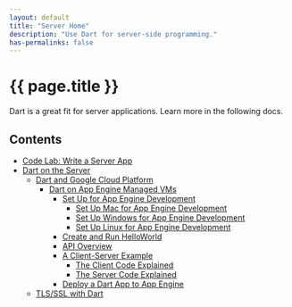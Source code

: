 ```yaml
---
layout: default
title: "Server Home"
description: "Use Dart for server-side programming."
has-permalinks: false
---
```


<div class="dartlogo" markdown="1" style="min-height:325px">

# {{ page.title }}

Dart is a great fit for server applications.
Learn more in the following docs.

## Contents

* [Code Lab: Write a Server App](codelab/)
* [Dart on the Server](server.html)
  * [Dart and Google Cloud Platform](google-cloud-platform/)
    * [Dart on App Engine Managed VMs](google-cloud-platform/app-engine/)
      * [Set Up for App Engine Development](google-cloud-platform/app-engine/setup.html)
        * [Set Up Mac for App Engine Development](google-cloud-platform/app-engine/setup-mac.html)
        * [Set Up Windows for App Engine Development](google-cloud-platform/app-engine/setup-windows.html)
        * [Set Up Linux for App Engine Development](google-cloud-platform/app-engine/setup-linux.html)
      * [Create and Run HelloWorld](google-cloud-platform/app-engine/run.html)
      * [API Overview](google-cloud-platform/app-engine/api.html)
      * [A Client-Server Example](google-cloud-platform/app-engine/client-server/)
        * [The Client Code Explained](google-cloud-platform/app-engine/client-server/client-code.html)
        * [The Server Code Explained](google-cloud-platform/app-engine/client-server/server-code.html)
      * [Deploy a Dart App to App Engine](google-cloud-platform/app-engine/deploy.html)
  * [TLS/SSL with Dart](tls-ssl.html)

